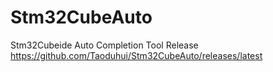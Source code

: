 # Stm32CubeAuto
Stm32Cubeide Auto Completion Tool
Release https://github.com/Taoduhui/Stm32CubeAuto/releases/latest
